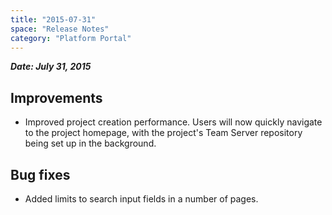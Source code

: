```yaml
---
title: "2015-07-31"
space: "Release Notes"
category: "Platform Portal"
---
```



***Date: July 31, 2015***

## Improvements

*   Improved project creation performance. Users will now quickly navigate to the project homepage, with the project's Team Server repository being set up in the background.

## Bug fixes

*   Added limits to search input fields in a number of pages.